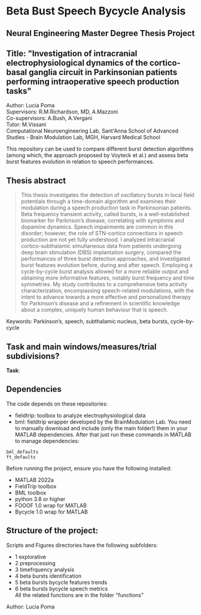 # Beta Bust Speech Bycycle Analysis
## Neural Engineering Master Degree Thesis Project 
## Title: "Investigation of intracranial electrophysiological dynamics  of the cortico-basal ganglia circuit in Parkinsonian patients performing intraoperative speech production tasks" 
Author: Lucia Poma  
Supervisors: R.M.Richardson, MD, A.Mazzoni  
Co-supervisors: A.Bush, A.Vergani  
Tutor: M.Vissani  
Computational Neuroengineering Lab, Sant'Anna School of Advanced Studies - Brain Modulation Lab, MGH, Harvard Medical School  

This repository can be used to compare different burst detection algorithms (among which, the approach proposed by Voyteck et al.) and assess beta burst features evolution in relation to speech performances.

## Thesis abstract
> This thesis investigates the detection of oscillatory bursts in local field potentials through a time-domain algorithm and examines their modulation during a speech production task in Parkinsonian patients. Beta frequency transient activity, called bursts, is a well-established biomarker for Parkinson’s disease, correlating with symptoms and dopamine dynamics. Speech impairments are common in this disorder; however, the role of STN-cortico connections in speech production are not yet fully understood. I analyzed intracranial cortico-subthalamic simultaneous data from patients undergoing deep brain stimulation (DBS) implantation surgery, compared the performances of three burst detection approaches, and investigated burst features evolution before, during and after speech. Employing a cycle-by-cycle burst analysis allowed for a more reliable output and obtaining more informative features, notably burst frequency and time symmetries. My study contributes to a comprehensive beta activity characterization, encompassing speech-related modulations, with the intent to advance towards a more effective and personalized therapy for Parkinson’s disease and a refinement in scientific knowledge about a complex, uniquely human behaviour that is speech.

Keywords: Parkinson’s, speech, subthalamic nucleus, beta bursts, cycle-by-cycle

## Task and main windows/measures/trial subdivisions?
**Task**:   

## Dependencies
The code depends on these repositories:
* fieldtrip: toolbox to analyze electrophysiological data
* bml: fieldtrip wrapper developed by the BrainModulation Lab.
You need to manually download and include (only the main folder!) them in your MATLAB dependencies. After that just run these commands in MATLAB to manage dependencies:
```
bml_defaults
ft_defaults
```
Before running the project, ensure you have the following installed:
- MATLAB 2022a 
- FieldTrip toolbox
- BML toolbox
- python 3.8 or higher
- FOOOF 1.0 wrap for MATLAB
- Bycycle 1.0 wrap for MATLAB

## Structure of the project:
Scripts and Figures directories have the following subfolders:
 -  1 explorative  
 -  2 preprocessing                   
 -  3 timefrquency analysis            
 -  4 beta bursts identification
 -  5 beta bursts bycycle features trends
 -  6 beta bursts bycycle speech metrics  
 All the related functions are in the folder "functions"

Author: Lucia Poma

